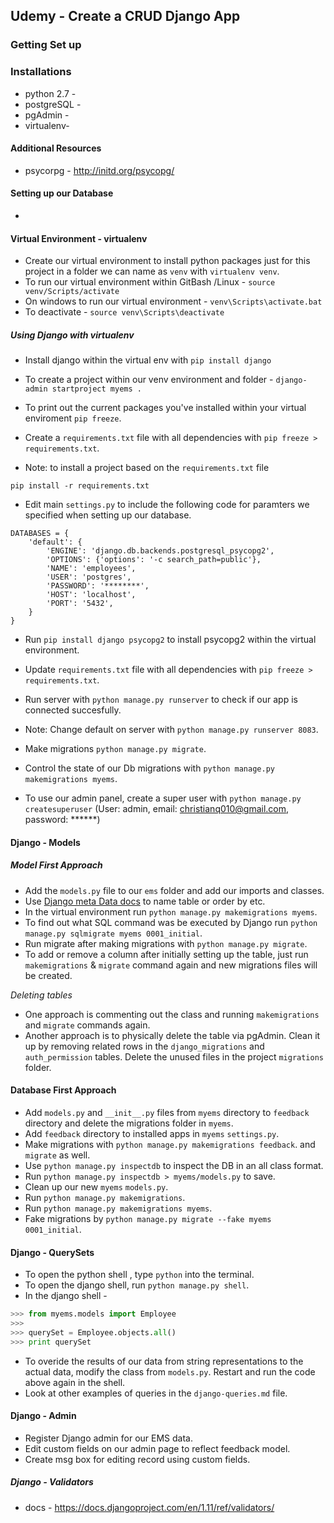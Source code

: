 ## Udemy - Create a CRUD Django App 

### Getting Set up

### Installations
* python 2.7 - 
* postgreSQL -  
* pgAdmin - 
* virtualenv- 

#### Additional Resources 
* psycorpg - http://initd.org/psycopg/

#### Setting up our Database
* 

#### Virtual Environment - virtualenv 
* Create our virtual environment to install python packages just for this project in a folder we can name as `venv` with `virtualenv venv`.
* To run our virtual environment within GitBash /Linux -  `source venv/Scripts/activate`
* On windows to run our virtual environment -  `venv\Scripts\activate.bat`
* To deactivate - `source venv\Scripts\deactivate`

##### Using Django with virtualenv
* Install django within the virtual env with `pip install django`
* To create a project within our venv environment and folder - `django-admin startproject myems .`
* To print out the current packages you've installed within your virtual enviroment `pip freeze`.
* Create a `requirements.txt` file with all dependencies with `pip freeze > requirements.txt`.

* Note: to install a project based on the `requirements.txt` file 
```
pip install -r requirements.txt
```

* Edit main `settings.py` to include the following code for paramters we specified when setting up our database.
```
DATABASES = {
    'default': {
        'ENGINE': 'django.db.backends.postgresql_psycopg2',
        'OPTIONS': {'options': '-c search_path=public'},
        'NAME': 'employees',
        'USER': 'postgres',
        'PASSWORD': '********',
        'HOST': 'localhost',
        'PORT': '5432',
    }
}
```

* Run `pip install django psycopg2` to install psycopg2 within the virtual environment.
* Update `requirements.txt` file with all dependencies with `pip freeze > requirements.txt`.
* Run server with `python manage.py runserver` to check if our app is connected succesfully.
* Note: Change default on server with `python manage.py runserver 8083`.
* Make migrations `python manage.py migrate`.
* Control the state of our Db migrations with `python manage.py makemigrations myems`.

* To use our admin panel, create a super user with `python manage.py createsuperuser` (User: admin, email: christianq010@gmail.com, password: ******)


#### Django - Models 
##### Model First Approach

* Add the `models.py` file to our `ems` folder and add our imports and classes.
* Use [Django meta Data docs](https://docs.djangoproject.com/en/1.11/ref/models/options/) to name table or order by etc.
* In the virtual environment run `python manage.py makemigrations myems`.
* To find out what SQL command was be executed by Django run `python manage.py sqlmigrate myems 0001_initial`.
* Run migrate after making migrations with `python manage.py migrate`.
* To add or remove a column after initially setting up the table, just run `makemigrations` & `migrate` command again and new migrations files will be created.

*Deleting tables*
* One approach is commenting out the class and running `makemigrations` and `migrate` commands again.
* Another approach is to physically delete the table via pgAdmin. Clean it up by removing related rows in the `django_migrations` and `auth_permission` tables. Delete the unused files in the project `migrations` folder.

#### Database First Approach
* Add `models.py` and `__init__.py` files from `myems` directory to `feedback` directory and delete the migrations folder in `myems`.
* Add `feedback` directory to installed apps in `myems` `settings.py`.
* Make migrations with `python manage.py makemigrations feedback`. and `migrate` as well.
* Use `python manage.py inspectdb` to inspect the DB in an all class format.
* Run `python manage.py inspectdb > myems/models.py` to save. 
* Clean up our new `myems` `models.py`.
* Run `python manage.py makemigrations`.
* Run `python manage.py makemigrations myems`.
* Fake migrations by `python manage.py migrate --fake myems 0001_initial`.


#### Django - QuerySets 
* To open the python shell , type `python` into the terminal.
* To open the django shell, run `python manage.py shell`.
* In the django shell - 

```python
>>> from myems.models import Employee
>>>
>>> querySet = Employee.objects.all()
>>> print querySet
```

* To overide the results of our data from string representations to the actual data, modify the class from `models.py`. Restart and run the code above again in the shell.
* Look at other examples of queries in the `django-queries.md` file.

#### Django - Admin
* Register Django admin for our EMS data.
* Edit custom fields on our admin page to reflect feedback model.
* Create msg box for editing record using custom fields.

##### *Django - Validators*
* docs - https://docs.djangoproject.com/en/1.11/ref/validators/